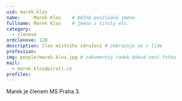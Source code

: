 ```yaml
---
uid: marek.klos
name:     Marek Klos  	# běžně používáné jméno
fullname: Marek Klos  	# jméno s tituly etc.
category:
  - clenove
ordclenove: 120
description: člen místního sdružení # zobrazuje se v lide
profession: 
img: people/marek.klos.jpg # zakomentuj radek dokud není fotka
mail:
  - marek.klos@pirati.cz
profiles:
---
```


Marek je členem MS Praha 3.
